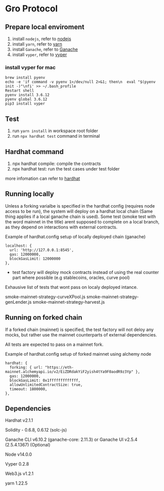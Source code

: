 # Gro Protocol

## Prepare local enviroment

1. install `nodejs`, refer to [nodejs](https://nodejs.org/en/)
2. install `yarn`, refer to [yarn](https://classic.yarnpkg.com/en/)
3. install `Ganache`, refer to [Ganache](https://www.trufflesuite.com/ganache)
4. install `vyper`, refer to [vyper](https://vyper.readthedocs.io/en/stable/installing-vyper.html)

### install vyper for mac
``` shell
brew install pyenv
echo -e 'if command -v pyenv 1>/dev/null 2>&1; then\n  eval "$(pyenv init -)"\nfi' >> ~/.bash_profile
Restart shell
pyenv install 3.6.12
pyenv global 3.6.12
pip3 install vyper
```

## Test

1. run `yarn install` in workspace root folder
3. run `npx hardhat test` command in terminal

## Hardhat command

1. npx hardhat compile: compile the contracts
2. npx hardhat test: run the test cases under test folder

more infomation can refer to [hardhat](https://hardhat.org/getting-started/#quick-start)

## Running locally
Unless a forking varialbe is specified in the hardhat config (requires node access to be run), the system
will deploy on a hardhat local chain (Same thing applies if a local ganache chain is used). 
Some test (smoke test with the word mainnet in the title) arent supposed to complete on a local branch,
as they depend on interactions with external contracts.

Example of hardhat.config setup of locally deployed chain (ganache)
```
localhost: {
  url: 'http://127.0.0.1:8545',
  gas: 12000000,
  blockGasLimit: 12000000
},                        
```

 - test factory will deploy mock contracts instead of using the real counter part where possible (e.g stablecoins, oracles, curve pool)

Exhausive list of tests that wont pass on localy deployed intance.

 smoke-mainnet-strategy-curveXPool.js
 smoke-mainnet-strategy-genLender.js
 smoke-mainnet-strategy-harvest.js

## Running on forked chain
If a forked chain (mainnet) is specified, the test factory will not deloy any mocks, but rather use the mainnet counterparts of external dependencies.

All tests are expected to pass on a mainnet fork.

Example of hardhat.config setup of forked mainnet using alchemy node
```
hardhat: {
  forking: { url: "https://eth-mainnet.alchemyapi.io/v2/EiZDRdakYiF2yish4tYa9F0aodR9z3Yp" },
  gas: 12000000,
  blockGasLimit: 0x1fffffffffffff,
  allowUnlimitedContractSize: true,                   
  timeout: 1800000,
},                          
```

## Dependencies

Hardhat v2.1.1

Solidity - 0.6.8, 0.6.12 (solc-js)

Ganache CLI v6.10.2 (ganache-core: 2.11.3) or Ganache UI v2.5.4 (2.5.4.1367) (Optional)

Node v14.0.0

Vyper 0.2.8

Web3.js v1.2.1

yarn 1.22.5


